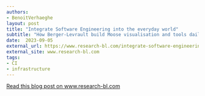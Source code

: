 ```yaml
---
authors:
- BenoitVerhaeghe
layout: post
title: "Integrate Software Engineering into the everyday world"
subtitle: "How Berger-Levrault build Moose visualisation and tools daily using CI"
date:  2023-09-05
external_url: https://www.research-bl.com/integrate-software-engineering-into-the-everyday-world/
external_site: www.research-bl.com
tags:
- CI
- infrastructure
---
```


<a href="https://www.research-bl.com/integrate-software-engineering-into-the-everyday-world/">
    Read this blog post on www.research-bl.com
</a>
